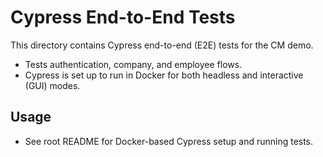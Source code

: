 # Cypress End-to-End Tests

This directory contains Cypress end-to-end (E2E) tests for the CM demo.

- Tests authentication, company, and employee flows.
- Cypress is set up to run in Docker for both headless and interactive (GUI) modes.

## Usage
- See root README for Docker-based Cypress setup and running tests.
